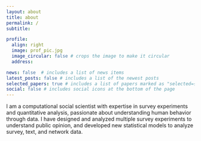 ```yaml
---
layout: about
title: about
permalink: /
subtitle: 

profile:
  align: right
  image: prof_pic.jpg
  image_circular: false # crops the image to make it circular
  address: 

news: false  # includes a list of news items
latest_posts: false # includes a list of the newest posts
selected_papers: true # includes a list of papers marked as "selected={true}"
social: false # includes social icons at the bottom of the page
---
```


I am a computational social scientist with expertise in survey experiments and
quantitative analysis, passionate about understanding human behavior through data. 
I have designed and analyzed multiple survey experiments to understand public
opinion, and developed new statistical models to analyze survey, text, and network data.

